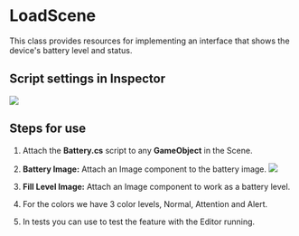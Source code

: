 # LoadScene
This class provides resources for implementing an interface that shows the device's battery level and status.

## Script settings in Inspector
![](../master/Images/Example.png)

## Steps for use
1. Attach the **Battery.cs** script to any **GameObject** in the Scene.

2. **Battery Image:** Attach an Image component to the battery image.
![](../master/Images/BatteryImage.png)

3. **Fill Level Image:** Attach an Image component to work as a battery level.

4. For the colors we have 3 color levels, Normal, Attention and Alert.

5. In tests you can use to test the feature with the Editor running.



